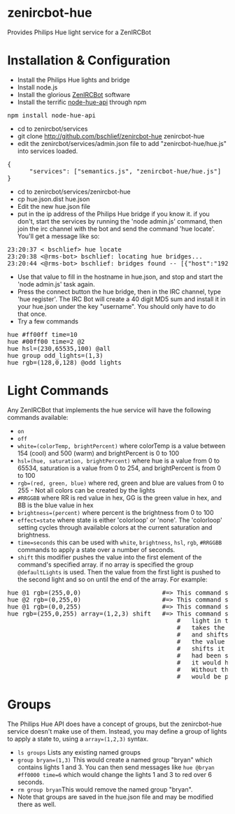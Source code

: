 zenircbot-hue
=============
Provides Philips Hue light service for a ZenIRCBot

Installation & Configuration
============
* Install the Philips Hue lights and bridge
* Install node.js
* Install the glorious [ZenIRCBot](https://github.com/wraithan/zenircbot) software
* Install the terrific [node-hue-api](https://github.com/peter-murray/node-hue-api) through npm
<pre>
npm install node-hue-api
</pre>
* cd to zenircbot/services
* git clone http://github.com/bschlief/zenircbot-hue zenircbot-hue
* edit the zenircbot/services/admin.json file to add "zenircbot-hue/hue.js" into services loaded.
<pre>
{ 
      "services": ["semantics.js", "zenircbot-hue/hue.js"] 
}
</pre>
* cd to zenircbot/services/zenircbot-hue
* cp hue.json.dist hue.json
* Edit the new hue.json file
* put in the ip address of the Philips Hue bridge if you know it.  if you don't, start the services by running the 'node admin.js' command, then join the irc channel with the bot and send the command 'hue locate'.  You'll get a message like so:
<pre>
23:20:37 < bschlief> hue locate
23:20:38 <@rms-bot> bschlief: locating hue bridges...
23:20:44 <@rms-bot> bschlief: bridges found -- [{"host":"192.168.1.135","port":"80"}]
</pre>
* Use that value to fill in the hostname in hue.json, and stop and start the 'node admin.js' task again.
* Press the connect button the hue bridge, then in the IRC channel, type 'hue register'.  The IRC Bot will create a 40 digit MD5 sum and install it in your hue.json under the key "username".  You should only have to do that once.
* Try a few commands
<pre>
hue #ff00ff time=10
hue #00ff00 time=2 @2
hue hsl=(230,65535,100) @all
hue group odd_lights=(1,3)
hue rgb=(128,0,128) @odd_lights
</pre>

Light Commands
=============
Any ZenIRCBot that implements the hue service will have the following commands available:

* <code>on</code>
* <code>off</code>
* <code>white=(colorTemp, brightPercent)</code> where colorTemp is a value between 154 (cool) and 500 (warm) and brightPercent is 0 to 100
* <code>hsl=(hue, saturation, brightPercent)</code> where hue is a value from 0 to 65534, saturation is a value from 0 to 254, and brightPercent is from 0 to 100
* <code>rgb=(red, green, blue)</code> where red, green and blue are values from 0 to 255 - Not all colors can be created by the lights
* <code>#RRGGBB</code> where RR is red value in hex, GG is the green value in hex, and BB is the blue value in hex
* <code>brightness=(percent)</code> where percent is the brightness from 0 to 100
* <code>effect=state</code> where state is either 'colorloop' or 'none'.  The 'colorloop' setting cycles through available colors at the current saturation and brightness.
* <code>time=seconds</code> this can be used with <code>white</code>, <code>brightness</code>, <code>hsl</code>, <code>rgb</code>, <code>#RRGGBB</code> commands to apply a state over a number of seconds.  
* <code>shift</code> this modifier pushes the value into the first element of the command's specified array. if no array is specified the group <code>@defaultLights</code> is used.  Then the value from the first light is pushed to the second light and so on until the end of the array.  For example:
<pre>
hue @1 rgb=(255,0,0)                      #=> This command sets light 1 to red
hue @2 rgb=(0,255,0)                      #=> This command sets light 2 to green
hue @1 rgb=(0,0,255)                      #=> This command sets light 3 to blue
hue rgb=(255,0,255) array=(1,2,3) shift   #=> This command sets light 1 (the first 
                                              #   light in the array) to purple, then 
                                              #   takes the vaue of red out of light 1, 
                                              #   and shifts it into light 2, then takes 
                                              #   the value of green out of light 2 and 
                                              #   shifts it into light 3. If the array 
                                              #   had been specified as (3,2,1) instead 
                                              #   it would happen in the opposite order.  
                                              #   Without the shift modifier, all lights 
                                              #   would be purple.
</pre>


Groups
==============
The Philips Hue API does have a concept of groups, but the zenircbot-hue service doesn't make use of them.  Instead, you may define a group of lights to apply a state to, using a <code>array=(1,2,3)</code> syntax.
* <code>ls groups</code> Lists any existing named groups
* <code>group bryan=(1,3)</code> This would create a named group "bryan" which contains lights 1 and 3.  You can then send messages like <code>hue @bryan #ff0000 time=6</code> which would change the lights 1 and 3 to red over 6 seconds.
* <code>rm group bryan</code>This would remove the named group "bryan".
* Note that groups are saved in the hue.json file and may be modified there as well.
